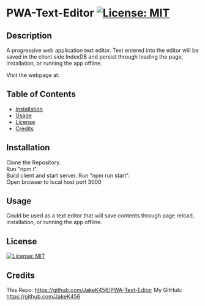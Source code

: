 # PWA-Text-Editor [![License: MIT](https://img.shields.io/badge/License-MIT-yellow.svg)](https://opensource.org/licenses/MIT)

## Description

A progressive web application text editor. Text entered into the editor will be saved in the client side IndexDB and persist through loading the page, installation, or running the app offline.

Visit the webpage at:

## Table of Contents

- [Installation](#installation)
- [Usage](#usage)
- [License](#license)
- [Credits](#credits)

## Installation

Clone the Repository.  
Run "npm i".  
Build client and start server. Run "npm run start".  
Open browser to local host port 3000

## Usage

Could be used as a text editor that will save contents through page reload, installation, or running the app offline.

## License

[![License: MIT](https://img.shields.io/badge/License-MIT-yellow.svg)](https://opensource.org/licenses/MIT)

## Credits

This Repo: https://github.com/JakeK456/PWA-Text-Editor
My GitHub: https://github.com/JakeK456

